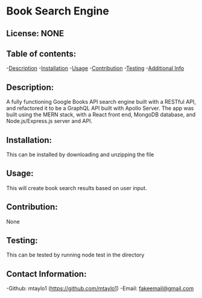 # Book Search Engine
  
   ## License: NONE  
   ### 
    
   ## Table of contents:
   -[Description](#description)
   -[Installation](#installation)
   -[Usage](#usage)
   -[Contribution](#contribution)
   -[Testing](#testing)
   -[Additional Info](#addtional-info)

   ## Description:
   A fully functioning Google Books API search engine built with a RESTful API, and refactored it to be a GraphQL API built with Apollo Server. The app was built using the MERN stack, with a React front end, MongoDB database, and Node.js/Express.js server and API.
   ## Installation:
   This can be installed by downloading and unzipping the file
   ## Usage:
   This will create book search results based on user input.
   ## Contribution:
   None
   ## Testing:
   This can be tested by running node test in the directory
   ## Contact Information: 
   -Github: mtaylo1 (https://github.com/mtaylo1)
   -Email: fakeemail@gmail.com